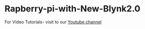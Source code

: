 # Rapberry-pi-with-New-Blynk2.0

For Video Tutorials- visit to our [Youtube channel](https://www.youtube.com/@smedehradun)
